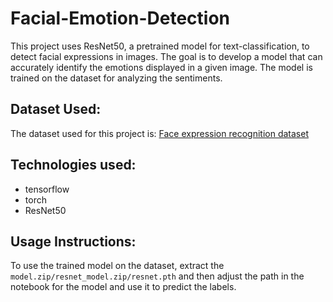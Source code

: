 # Facial-Emotion-Detection
This project uses ResNet50, a pretrained model for text-classification, to detect facial expressions in images. The goal is to develop a model that can accurately identify the emotions displayed in a given image. The model is trained on the dataset for analyzing the sentiments.

## Dataset Used:
The dataset used for this project is:
[Face expression recognition dataset](https://www.kaggle.com/datasets/jonathanoheix/face-expression-recognition-dataset)

## Technologies used:
- tensorflow
- torch
- ResNet50

## Usage Instructions:
To use the trained model on the dataset, extract the `model.zip/resnet_model.zip/resnet.pth` and then adjust the path in the notebook for the model and use it to predict the labels.
